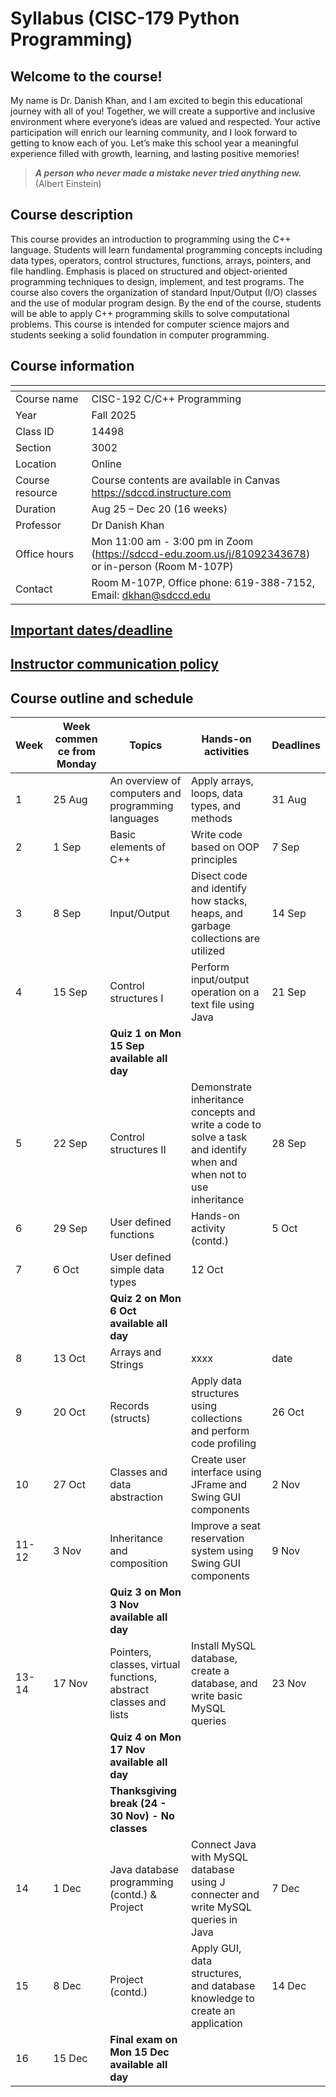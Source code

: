 # Syllabus (CISC-179 Python Programming)

## Welcome to the course!
My name is Dr. Danish Khan, and I am excited to begin this educational journey with all of you! Together, we will create a supportive and inclusive environment where everyone’s ideas are valued and respected. Your active participation will enrich our learning community, and I look forward to getting to know each of you. Let’s make this school year a meaningful experience filled with growth, learning, and lasting positive memories!

> ___A person who never made a mistake never tried anything new.___ (Albert Einstein)

## Course description
This course provides an introduction to programming using the C++ language. Students will learn fundamental programming concepts including data types, operators, control structures, functions, arrays, pointers, and file handling. 
Emphasis is placed on structured and object-oriented programming techniques to design, implement, and test programs. The course also covers the organization of standard Input/Output (I/O) classes and the use of modular program design. 
By the end of the course, students will be able to apply C++ programming skills to solve computational problems. This course is intended for computer science majors and students seeking a solid foundation in computer programming.

## Course information

|<div style="width:100px"></div> |                |
|-------------------------------|-------------------------------------------|
|   Course name                 |   CISC-192 C/C++ Programming|
|   Year                        |   Fall 2025|
|   Class ID                    |   14498|
|   Section                     |   3002|
|   Location                    |   Online|
|   Course resource             |   Course contents are available in Canvas <https://sdccd.instructure.com> |
|   Duration                    |   Aug 25 – Dec 20 (16 weeks)|
|   Professor                   |   Dr Danish Khan|
|   Office hours                |   Mon 11:00 am - 3:00 pm in Zoom (https://sdccd-edu.zoom.us/j/81092343678) or in-person (Room M-107P)|
|   Contact                     |   Room M-107P, Office phone: 619-388-7152, Email: dkhan@sdccd.edu|

## [Important dates/deadline](https://github.com/d-khan/sdccd/blob/main/dates-deadline.md)

## [Instructor communication policy](https://github.com/d-khan/sdccd/blob/main/communication.md)

## __Course outline and schedule__

|Week|<div style="width:75px">Week commence from Monday </div>|Topics | Hands-on activities | Deadlines|
|-|--|--|---|----|
|1  |25 Aug  |An overview of computers and programming languages| Apply arrays, loops, data types, and methods | 31 Aug |
|2  |1 Sep  |Basic elements of C++ | Write code based on OOP principles | 7 Sep |
|3  |8 Sep |Input/Output | Disect code and identify how stacks, heaps, and garbage collections are utilized | 14 Sep |
|4  |15 Sep |Control structures I | Perform input/output operation on a text file using Java | 21 Sep |
|   |        |__Quiz 1 on Mon 15 Sep available all day__| |
|5  |22 Sep |Control structures II | Demonstrate inheritance concepts and write a code to solve a task and identify when and when not to use inheritance| 28 Sep |
|6  |29 Sep  |User defined functions | Hands-on activity (contd.) | 5 Oct |
|7  |6 Oct |User defined simple data types | 12 Oct |
|   |        |__Quiz 2 on Mon 6 Oct available all day__| |
|8  |13 Oct | Arrays and Strings | xxxx | date |
|9  |20 Oct  |Records (structs) | Apply data structures using collections and perform code profiling  | 26 Oct|
|10 |27 Oct  |Classes and data abstraction| Create user interface using JFrame and Swing GUI components | 2 Nov|
|11-12 |3 Nov  |Inheritance and composition| Improve a seat reservation system using Swing GUI components | 9 Nov |
|   |        |__Quiz 3 on Mon 3 Nov available all day__| |
|13-14 |17 Nov |Pointers, classes, virtual functions, abstract classes and lists | Install MySQL database, create a database, and write basic MySQL queries | 23 Nov |
|   |        |__Quiz 4 on Mon 17 Nov available all day__| |
|||__Thanksgiving break (24 - 30 Nov) - No classes__|
|14 |1 Dec   |Java database programming (contd.) & Project | Connect Java with MySQL database using J connecter and write MySQL queries in Java | 7 Dec |
|15 |8 Dec |Project (contd.) | Apply GUI, data structures, and database knowledge to create an application | 14 Dec |
|16 |15 Dec |__Final exam on Mon 15 Dec available all day__ | |
